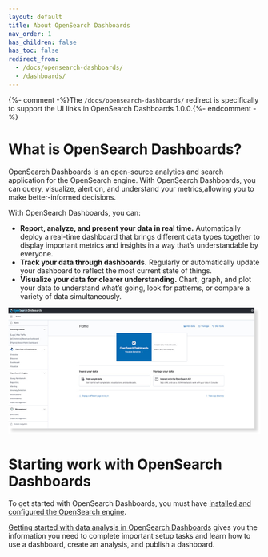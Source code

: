 ```yaml
---
layout: default
title: About OpenSearch Dashboards
nav_order: 1
has_children: false
has_toc: false
redirect_from:
  - /docs/opensearch-dashboards/
  - /dashboards/
---
```


{%- comment -%}The `/docs/opensearch-dashboards/` redirect is specifically to support the UI links in OpenSearch Dashboards 1.0.0.{%- endcomment -%}

# What is OpenSearch Dashboards?

OpenSearch Dashboards is an open-source analytics and search application for the OpenSearch engine. With OpenSearch Dashboards, you can query, visualize, alert on, and understand your metrics,allowing you to make better-informed decisions.

With OpenSearch Dashboards, you can:

* **Report, analyze, and present your data in real time.** Automatically deploy a real-time dashboard that brings different data types together to display important metrics and insights in a way that’s understandable by everyone.
* **Track your data through dashboards.** Regularly or automatically update your dashboard to reflect the most current state of things.
* **Visualize your data for clearer understanding.** Chart, graph, and plot your data to understand what’s going, look for patterns, or compare a variety of data simultaneously.

![Image of OpenSearch Dashboards welcome page](../images/welcome-dashboards.jpg)

# Starting work with OpenSearch Dashboards

To get started with OpenSearch Dashboards, you must have [installed and configured the OpenSearch engine](../_opensearch/install/index.md).

[Getting started with data analysis in OpenSearch Dashboards](install/index.md) gives you the information you need to complete important setup tasks and learn how to use a dashboard, create an analysis, and publish a dashboard.
